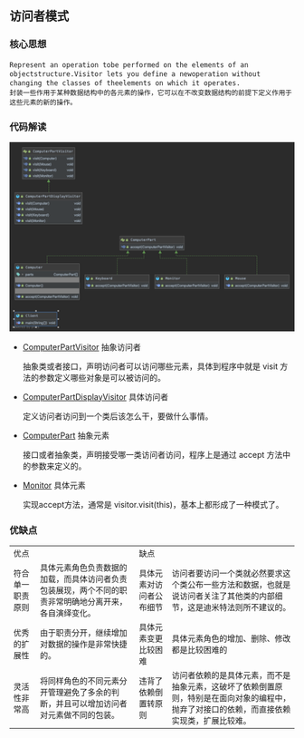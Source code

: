 ## 访问者模式
### 核心思想
```
Represent an operation tobe performed on the elements of an objectstructure.Visitor lets you define a newoperation without changing the classes of theelements on which it operates.
封装一些作用于某种数据结构中的各元素的操作，它可以在不改变数据结构的前提下定义作用于这些元素的新的操作。
```

### 代码解读
![类图](uml/visitor.png)

- [ComputerPartVisitor](ComputerPartVisitor.java) 抽象访问者
    
    抽象类或者接口，声明访问者可以访问哪些元素，具体到程序中就是 visit 方法的参数定义哪些对象是可以被访问的。
- [ComputerPartDisplayVisitor](ComputerPartDisplayVisitor.java) 具体访问者
    
    定义访问者访问到一个类后该怎么干，要做什么事情。
- [ComputerPart](ComputerPart.java) 抽象元素    
    
    接口或者抽象类，声明接受哪一类访问者访问，程序上是通过 accept 方法中的参数来定义的。
- [Monitor](Monitor.java) 具体元素
    
    实现accept方法，通常是 visitor.visit(this)，基本上都形成了一种模式了。
    
### 优缺点
<table>
    <tr>
        <td>优点</td> 
        <td></td>
        <td>缺点</td> 
        <td></td>
    </tr>
    <tr>
        <td>符合单一职责原则</td>
        <td>具体元素角色负责数据的加载，而具体访问者负责包装展现，两个不同的职责非常明确地分离开来，各自演绎变化。</td>
        <td>具体元素对访问者公布细节</td> 
        <td>访问者要访问一个类就必然要求这个类公布一些方法和数据，也就是说访问者关注了其他类的内部细节，这是迪米特法则所不建议的。</td>
    </tr>
    <tr>
        <td>优秀的扩展性</td>
        <td>由于职责分开，继续增加对数据的操作是非常快捷的。</td>
        <td>具体元素变更比较困难</td>
        <td>具体元素角色的增加、删除、修改都是比较困难的</td>
    </tr>
    <tr>
        <td>灵活性非常高</td>
        <td>将同样角色的不同元素分开管理避免了多余的判断，并且可以增加访问者对元素做不同的包装。</td>
        <td>违背了依赖倒置转原则</td>
        <td>访问者依赖的是具体元素，而不是抽象元素，这破坏了依赖倒置原则，特别是在面向对象的编程中，抛弃了对接口的依赖，而直接依赖实现类，扩展比较难。</td>
    </tr>
</table>
